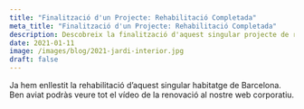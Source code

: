 ```yaml
---
title: "Finalització d'un Projecte: Rehabilitació Completada"
meta_title: "Finalització d'un Projecte: Rehabilitació Completada"
description: Descobreix la finalització d'aquest singular projecte de rehabilitació d'un habitatge a Barcelona. Estigueu atents per veure el vídeo complet de la renovació al nostre web corporatiu.
date: 2021-01-11
image: /images/blog/2021-jardi-interior.jpg
draft: false
---
```


Ja hem enllestit la rehabilitació d’aquest singular habitatge de Barcelona. Ben aviat podràs veure tot el vídeo de la renovació al nostre web corporatiu.

